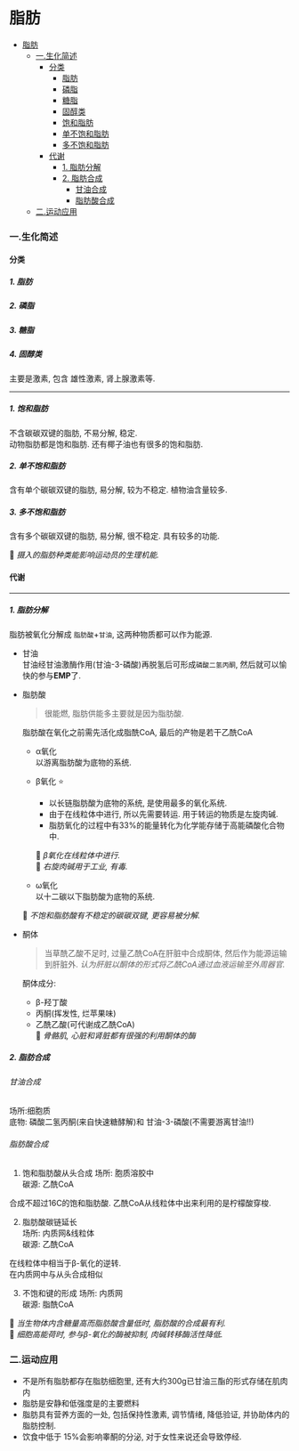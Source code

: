 # 脂肪

- [脂肪](#脂肪)
    + [一.生化简述](#一.生化简述)
      - [分类](#分类)
        * [脂肪](#1.脂肪)
        * [磷脂](#2.磷脂)
        * [糖脂](#3.糖脂)
        * [固醇类](#4.固醇类)
        * [饱和脂肪](#1.饱和脂肪)
        * [单不饱和脂肪](#2.单不饱和脂肪)
        * [多不饱和脂肪](#3.多不饱和脂肪)
      - [代谢](#代谢)
        * [1. 脂肪分解](#1.脂肪分解)
        * [2. 脂肪合成](#2.脂肪合成)
          + [甘油合成](#甘油合成)
          + [脂肪酸合成](#脂肪酸合成)
    + [二.运动应用](#二.运动应用)

### 一.生化简述  
#### 分类
##### 1. 脂肪
##### 2. 磷脂
##### 3. 糖脂
##### 4. 固醇类  
主要是激素, 包含 雄性激素, 肾上腺激素等.   

-------

##### 1. 饱和脂肪  
不含碳碳双键的脂肪, 不易分解, 稳定.  
动物脂肪都是饱和脂肪. 还有椰子油也有很多的饱和脂肪. 
##### 2. 单不饱和脂肪    
含有单个碳碳双键的脂肪, 易分解, 较为不稳定.
植物油含量较多.
##### 3. 多不饱和脂肪  
含有多个碳碳双键的脂肪, 易分解, 很不稳定. 具有较多的功能. 

:small_orange_diamond: *摄入的脂肪种类能影响运动员的生理机能.*    


#### 代谢
-----
##### 1. 脂肪分解
脂肪被氧化分解成 `脂肪酸`+`甘油`, 这两种物质都可以作为能源.
* 甘油  
	甘油经甘油激酶作用(甘油-3-磷酸)再脱氢后可形成`磷酸二氢丙酮`, 然后就可以愉快的参与**EMP**了.
* 脂肪酸
	> 很能燃, 脂肪供能多主要就是因为脂肪酸.    

	脂肪酸在氧化之前需先活化成脂酰CoA, 最后的产物是若干乙酰CoA
	* α氧化    
		以游离脂肪酸为底物的系统.
	* β氧化 :star:    
		* 以长链脂肪酸为底物的系统, 是使用最多的氧化系统.    
		* 由于在线粒体中进行, 所以先需要转运. 用于转运的物质是左旋肉碱.     
		* 脂肪氧化的过程中有33%的能量转化为化学能存储于高能磷酸化合物中.    

		:small_orange_diamond: *β氧化在线粒体中进行.*    
		:small_orange_diamond: *右旋肉碱用于工业, 有毒.*    
	* ω氧化    
		以十二碳以下脂肪酸为底物的系统.    

	:small_orange_diamond: *不饱和脂肪酸有不稳定的碳碳双键, 更容易被分解.*    

* 酮体    
	> 当草酰乙酸不足时, 过量乙酰CoA在肝脏中合成酮体, 然后作为能源运输到肝脏外. 
	_认为肝脏以酮体的形式将乙酰CoA通过血液运输至外周器官._   
	
	酮体成分:    
	* β-羟丁酸    
	* 丙酮(挥发性, 烂苹果味)    
	* 乙酰乙酸(可代谢成乙酰CoA)   
	:small_orange_diamond: *骨骼肌, 心脏和肾脏都有很强的利用酮体的酶*    

##### 2. 脂肪合成    

###### 甘油合成    
场所:细胞质    
底物: 磷酸二氢丙酮(来自快速糖酵解)和 甘油-3-磷酸(不需要游离甘油!!)	

###### 脂肪酸合成	
1. 饱和脂肪酸从头合成
场所: 胞质溶胶中      
碳源: 乙酰CoA

合成不超过16C的饱和脂肪酸. 乙酰CoA从线粒体中出来利用的是柠檬酸穿梭.   

2. 脂肪酸碳链延长    
场所: 内质网&线粒体  
碳源: 乙酰CoA

在线粒体中相当于β-氧化的逆转.    
在内质网中与从头合成相似    

3. 不饱和键的形成
场所: 内质网   
碳源: 脂酰CoA

:small_orange_diamond: *当生物体内含糖量高而脂肪酸含量低时, 脂肪酸的合成最有利.*    
:small_orange_diamond: *细胞高能荷时, 参与β-氧化的酶被抑制, 肉碱转移酶活性降低.*    


### 二.运动应用
* 不是所有脂肪都存在脂肪细胞里, 还有大约300g已甘油三酯的形式存储在肌肉内   
* 脂肪是安静和低强度是的主要燃料   
* 脂肪具有营养方面的一处, 包括保持性激素, 调节情绪, 降低验证, 并协助体内的脂肪控制. 
* 饮食中低于 15%会影响睾酮的分泌, 对于女性来说还会导致停经.    
